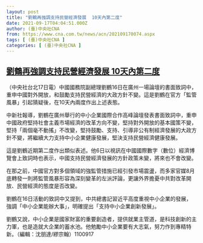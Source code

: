```yaml
---
layout: post
title: "劉鶴再強調支持民營經濟發展  10天內第二度"
date: 2021-09-17T04:04:51.000Z
author: (臺)中央社CNA
from: https://www.cna.com.tw/news/acn/202109170074.aspx
tags: [ (臺)中央社CNA ]
categories: [ (臺)中央社CNA ]
---
```

<!--1631851491000-->
[劉鶴再強調支持民營經濟發展  10天內第二度](https://www.cna.com.tw/news/acn/202109170074.aspx)
------

<div>
<div></div><div class="paragraph"><p>（中央社台北17日電）中國國務院副總理劉鶴16日在廣州一場論壇的書面致詞中，重申中國對外開放，和鼓勵支持民營經濟的大政方針不變。這是劉鶴在官方「監管風暴」引起猜疑後，在10天內兩度作出上述表態。</p><p>中新社報導，劉鶴在廣州舉行的中小企業國際合作高峰論壇發表書面致詞中，重申中國政府堅持社會主義市場經濟的改革方向不變，堅持對外開放的基本國策不變，堅持「兩個毫不動搖」不改變，堅持鼓勵、支持、引導非公有制經濟發展的大政方針不變，將繼續大力支持中小企業健康發展，堅決支持民營經濟健康發展。</p><p>這是劉鶴近期第二度作出類似表述。他6日以視訊在中國國際數字（數位）經濟博覽會上致詞時也表示，中國支持民營經濟發展的方針政策未變，將來也不會改變。</p><p>在那之前，中國官方對多個領域的強監管措施已經引發市場震盪，而多家官媒8月底轉發一則將監管風暴形容為深刻變革的左派評論，更讓外界擔憂中共對改革開放、民營經濟的態度是否改變。</p><p>劉鶴在16日活動的致詞中又提到，中共總書記習近平高度重視中小企業的發展，強調「中小企業能辦大事」，明確提出「支持中小企業創新發展」。</p><p>劉鶴又說，中小企業是國家財富的重要創造者，提供就業主管道，是科技創新的主力軍，也是造就大企業的蓄水池。他勉勵中小企業要有大志氣，努力作到專精特新。（編輯：沈朋達/繆宗翰）1100917</p></div>
</div>
